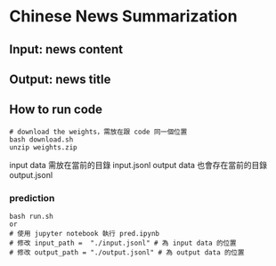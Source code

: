 # Chinese News Summarization

## Input: news content
## Output: news title

## How to run code

```shell
# download the weights，需放在跟 code 同一個位置
bash download.sh
unzip weights.zip
```

input data 需放在當前的目錄 input.jsonl
output data 也會存在當前的目錄 output.jsonl

### prediction
```shell
bash run.sh
or
# 使用 jupyter notebook 執行 pred.ipynb
# 修改 input_path =  "./input.jsonl" # 為 input data 的位置
# 修改 output_path = "./output.jsonl" # 為 output data 的位置 
```
